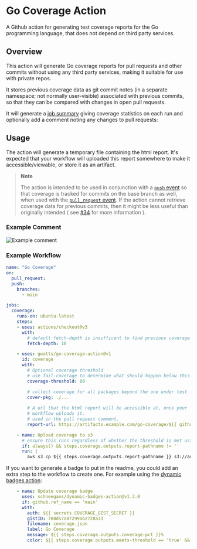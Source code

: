 # Go Coverage Action

A Github action for generating test coverage reports for the Go programming language, that does not depend on third party services.

## Overview

This action will generate Go coverage reports for pull requests and other commits without using any third party services, making it suitable for use with private repos.

It stores previous coverage data as git commit notes (in a separate namespace; not normally user-visible) associated with previous commits, so that they can be compared with changes in open pull requests.

It will generate a [job summary](https://github.blog/2022-05-09-supercharging-github-actions-with-job-summaries/) giving coverage statistics on each run and optionally add a comment noting any changes to pull requests:





## Usage

The action will generate a temporary file containing the html report.  It's expected that your workflow will uploaded this report somewhere to make it accessible/viewable, or store it as an artifact.

> **Note**
>
> The action is intended to be used in conjunction with a [`push` event](https://docs.github.com/en/actions/using-workflows/events-that-trigger-workflows#push) so that coverage is tracked for commits on the base branch as well, when used with the [`pull_request` event](https://docs.github.com/en/actions/using-workflows/events-that-trigger-workflows#pull_reqeust). If the action cannot retrieve coverage data for previous commits, then it might be less useful than originally intended ( see [#34](https://github.com/gwatts/go-coverage-action/issues/34) for more information ).

### Example Comment

![Example comment](./docs/comment.png)


### Example Workflow

```yaml
name: "Go Coverage"
on:
  pull_request:
  push:
    branches:
      - main

jobs:
  coverage:
    runs-on: ubuntu-latest
    steps:
    - uses: actions/checkout@v3
      with:
        # default fetch-depth is insufficent to find previous coverage notes
        fetch-depth: 10

    - uses: gwatts/go-coverage-action@v1
      id: coverage
      with:
        # Optional coverage threshold
        # use fail-coverage to determine what should happen below this threshold
        coverage-threshold: 80

        # collect coverage for all packages beyond the one under test
        cover-pkg: ./...
        
        # A url that the html report will be accessible at, once your
        # workflow uploads it.
        # used in the pull request comment.
        report-url: https://artifacts.example.com/go-coverage/${{ github.ref_name}}.html

    - name: Upload coverage to s3
      # ensure this runs regardless of whether the threshold is met using always()
      if: always() && steps.coverage.outputs.report-pathname != ''
      run: |
        aws s3 cp ${{ steps.coverage.outputs.report-pathname }} s3://artifacts.example.com-bucket/go-coverage/${{ github.ref_name}}.html
```


If you want to generate a badge to put in the readme, you could add an extra step to the workflow to create one.  For example using the [dynamic badges action](https://github.com/Schneegans/dynamic-badges-action):


```yaml
    - name: Update coverage badge
      uses: schneegans/dynamic-badges-action@v1.3.0
      if: github.ref_name == 'main'
      with:
        auth: ${{ secrets.COVERAGE_GIST_SECRET }}
        gistID: 788ds7a07299ab2728a33
        filename: coverage.json
        label: Go Coverage
        message: ${{ steps.coverage.outputs.coverage-pct }}%
        color: ${{ steps.coverage.outputs.meets-threshold == 'true' && 'green' || 'red' }}
```

